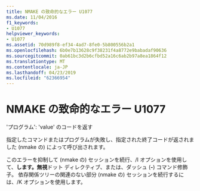 ```yaml
---
title: NMAKE の致命的なエラー U1077
ms.date: 11/04/2016
f1_keywords:
- U1077
helpviewer_keywords:
- U1077
ms.assetid: 70d989f8-ef34-4ad7-8fe0-5b800556b2a1
ms.openlocfilehash: 6b0e7b13628c9f38231f4a8772e9babadaf90636
ms.sourcegitcommit: 0ab61bc3d2b6cfbd52a16c6ab2b97a8ea1864f12
ms.translationtype: MT
ms.contentlocale: ja-JP
ms.lasthandoff: 04/23/2019
ms.locfileid: "62366954"
---
```

# <a name="nmake-fatal-error-u1077"></a>NMAKE の致命的なエラー U1077

'プログラム': 'value' のコードを返す

指定したコマンドまたはプログラムが失敗し、指定された終了コードが返されました (nmake の) によって呼び出されます。

このエラーを抑制して (nmake の) セッションを続行、/I オプションを使用して、**します。無視**ドット ディレクティブ、または、ダッシュ (**-**) コマンド修飾子。 依存関係ツリーの関連のない部分 (nmake の) セッションを続行するには、/K オプションを使用します。